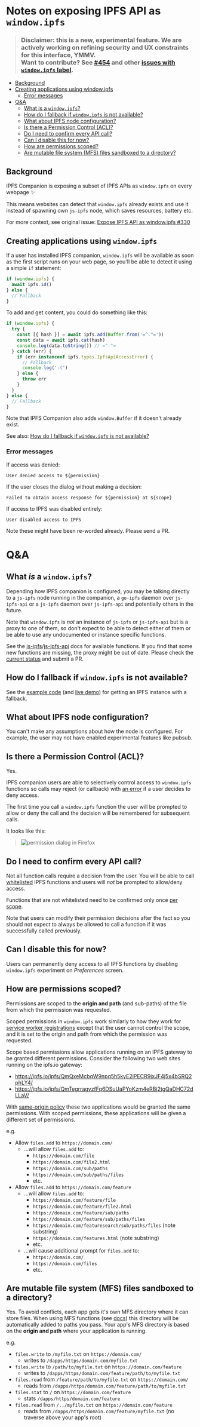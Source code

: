# Notes on exposing IPFS API as `window.ipfs`

> ### Disclaimer: this is a new, experimental feature. We are actively working on refining security and UX constraints for this interface, YMMV. <br> Want to contribute? See [#454](https://github.com/ipfs-shipyard/ipfs-companion/issues/454) and other [issues with `window.ipfs` label](https://github.com/ipfs-shipyard/ipfs-companion/labels/window.ipfs).

- [Background](#background)
- [Creating applications using window.ipfs](#creating-applications-using-windowipfs)
    - [Error messages](#error-messages)
- [Q&A](#qa)
    - [What is a `window.ipfs`?](#what-is-a-windowipfs)
    - [How do I fallback if `window.ipfs` is not available?](#how-do-i-fallback-if-windowipfs-is-not-available)
    - [What about IPFS node configuration?](#what-about-ipfs-node-configuration)
    - [Is there a Permission Control (ACL)?](#is-there-a-permission-control-acl)
    - [Do I need to confirm every API call?](#do-i-need-to-confirm-every-api-call)
    - [Can I disable this for now?](#can-i-disable-this-for-now)
    - [How are permissions scoped?](#how-are-permissions-scoped)
    - [Are mutable file system (MFS) files sandboxed to a directory?](#are-mutable-file-system-mfs-files-sandboxed-to-a-directory)

## Background

IPFS Companion is exposing a subset of IPFS APIs as `window.ipfs` on every webpage ✨

This means websites can detect that `window.ipfs` already exists and use it instead of spawning own `js-ipfs` node, which saves resources, battery etc.

For more context, see original issue: [Expose IPFS API as window.ipfs #330](https://github.com/ipfs-shipyard/ipfs-companion/issues/330)

## Creating applications using `window.ipfs`

If a user has installed IPFS companion, `window.ipfs` will be available as soon as the first script runs on your web page, so you'll be able to detect it using a simple `if` statement:

```js
if (window.ipfs) {  
  await ipfs.id()
} else {
  // Fallback
}
```

To add and get content, you could do something like this:

```js
if (window.ipfs) {
  try {
    const [{ hash }] = await ipfs.add(Buffer.from('=^.^='))
    const data = await ipfs.cat(hash)
    console.log(data.toString()) // =^.^=
  } catch (err) {
    if (err instanceof ipfs.types.IpfsApiAccessError) {
      // Fallback
      console.log(':(')
    } else {
      throw err
    }
  }
} else {
  // Fallback
}
```

Note that IPFS Companion also adds `window.Buffer` if it doesn't already exist.

See also: [How do I fallback if `window.ipfs` is not available?](#how-do-i-fallback-if-windowipfs-is-not-available)

### Error messages

If access was denied:

```
User denied access to ${permission}
```

If the user closes the dialog without making a decision:

```
Failed to obtain access response for ${permission} at ${scope}
```

If access to IPFS was disabled entirely:

```
User disabled access to IPFS
```

Note these might have been re-worded already. Please send a PR.



# Q&A

## What _is_ a `window.ipfs`?

Depending how IPFS companion is configured, you may be talking directly to a `js-ipfs` node running in the companion, a `go-ipfs` daemon over `js-ipfs-api` or a `js-ipfs` daemon over `js-ipfs-api` and potentially others in the future.

Note that `window.ipfs` is _not_ an instance of `js-ipfs` or `js-ipfs-api` but is a proxy to one of them, so don't expect to be able to detect either of them or be able to use any undocumented or instance specific functions.

See the [js-ipfs](https://github.com/ipfs/js-ipfs#api)/[js-ipfs-api](https://github.com/ipfs/js-ipfs-api#api) docs for available functions. If you find that some new functions are missing, the proxy might be out of date. Please check the [current status](https://github.com/tableflip/ipfs-postmsg-proxy#current-status) and submit a PR.

## How do I fallback if `window.ipfs` is not available?

See the [example code](examples/window.ipfs-fallback.html) (and [live demo](https://ipfs-shipyard.github.io/ipfs-companion/docs/examples/window.ipfs-fallback.html)) for getting an IPFS instance with a fallback.

## What about IPFS node configuration?

You can't make any assumptions about how the node is configured. For example, the user may not have enabled experimental features like pubsub.

## Is there a Permission Control (ACL)?

Yes.

IPFS companion users are able to selectively control access to `window.ipfs` functions so calls may reject (or callback) with [an error](#error-messages) if a user decides to deny access.

The first time you call a `window.ipfs` function the user will be prompted to allow or deny the call and the decision will be remembered for subsequent calls.

It looks like this:

> ![permission dialog in Firefox](https://user-images.githubusercontent.com/152863/36159691-3cf44eea-10d7-11e8-81d1-988dfd70a2f7.png)


## Do I need to confirm every API call?

Not all function calls require a decision from the user. You will be able to call [whitelisted](../add-on/src/lib/ipfs-proxy/acl-whitelist.json) IPFS functions and users will _not_ be prompted to allow/deny access.

Functions that are not whitelisted need to be confirmed only once [per scope](#how-are-permissions-scoped).

Note that users can modify their permission decisions after the fact so you should not expect to always be allowed to call a function if it was successfully called previously.


## Can I disable this for now?

Users can permanently deny access to all IPFS functions by disabling `window.ipfs` experiment on _Preferences_ screen.

## How are permissions scoped?

Permissions are scoped to the **origin and path** (and sub-paths) of the file from which the permission was requested.

Scoped permissions in `window.ipfs` work similarly to how they work for [service worker registrations](https://developer.mozilla.org/en-US/docs/Web/API/ServiceWorkerContainer/register#Examples) except that the user cannot control the scope, and it is set to the origin and path from which the permission was requested.

Scope based permissions allow applications running on an IPFS gateway to be granted different permissions. Consider the following two web sites running on the ipfs.io gateway:

* https://ipfs.io/ipfs/QmQxeMcbqW9npq5h5kyE2iPECR9jxJF4j5x4bSRQ2phLY4/
* https://ipfs.io/ipfs/QmTegrragyzfFq6DSuUaPYoKzm4eRBj2tgQaDHC72dLLaV/

With [same-origin policy](https://developer.mozilla.org/en-US/docs/Web/Security/Same-origin_policy) these two applications would be granted the same permissions. With scoped permissions, these applications will be given a different set of permissions.

e.g.

* Allow `files.add` to `https://domain.com/`
    * ...will allow `files.add` to:
        * `https://domain.com/file`
        * `https://domain.com/file2.html`
        * `https://domain.com/sub/paths`
        * `https://domain.com/sub/paths/files`
        * etc.
* Allow `files.add` to `https://domain.com/feature`
    * ...will allow `files.add` to:
        * `https://domain.com/feature/file`
        * `https://domain.com/feature/file2.html`
        * `https://domain.com/feature/sub/paths`
        * `https://domain.com/feature/sub/paths/files`
        * `https://domain.com/featuresearch/sub/paths/files` (note substring)
        * `https://domain.com/features.html` (note substring)
        * etc.
    * ...will cause additional prompt for `files.add` to:
        * `https://domain.com/`
        * `https://domain.com/files`
        * etc.

## Are mutable file system (MFS) files sandboxed to a directory?

Yes. To avoid conflicts, each app gets it's own MFS directory where it can store files. When using MFS functions (see [docs](https://github.com/ipfs/interface-ipfs-core/blob/master/SPEC/FILES.md#mutable-file-system)) this directory will be automatically added to paths you pass. Your app's MFS directory is based on the **origin and path** where your application is running.

e.g.

* `files.write` to `/myfile.txt` on `https://domain.com/`
    * writes to `/dapps/https/domain.com/myfile.txt`
* `files.write` to `/path/to/myfile.txt` on `https://domain.com/feature`
    * writes to `/dapps/https/domain.com/feature/path/to/myfile.txt`
* `files.read` from `/feature/path/to/myfile.txt` on `https://domain.com/`
    * reads from `/dapps/https/domain.com/feature/path/to/myfile.txt`
* `files.stat` to `/` on `https://domain.com/feature`
    * stats `/dapps/https/domain.com/feature`
* `files.read` from `/../myfile.txt` on `https://domain.com/feature`
    * reads from `/dapps/https/domain.com/feature/myfile.txt` (no traverse above your app's root)
